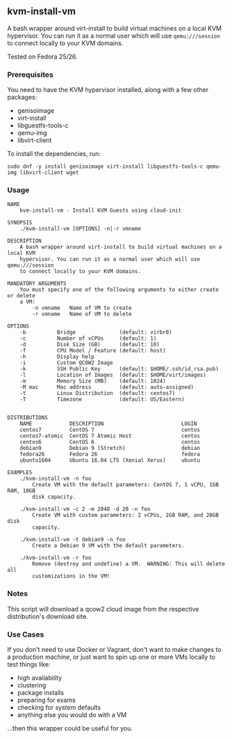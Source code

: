## kvm-install-vm

A bash wrapper around virt-install to build virtual machines on a local KVM
hypervisor.  You can run it as a normal user which will use `qemu:///session` to
connect locally to your KVM domains.

Tested on Fedora 25/26.

### Prerequisites

You need to have the KVM hypervisor installed, along with a few other packages:

- genisoimage
- virt-install
- libguestfs-tools-c
- qemu-img
- libvirt-client

To install the dependencies, run:

```
sudo dnf -y install genisoimage virt-install libguestfs-tools-c qemu-img libvirt-client wget
```

### Usage

```
NAME
    kvm-install-vm - Install KVM Guests using cloud-init

SYNOPSIS
    ./kvm-install-vm [OPTIONS] -n|-r vmname

DESCRIPTION
    A bash wrapper around virt-install to build virtual machines on a local KVM
    hypervisor. You can run it as a normal user which will use qemu:///session
    to connect locally to your KVM domains.

MANDATORY ARGUMENTS
    You must specify one of the following arguments to either create or delete
    a VM:
        -n vmname   Name of VM to create
        -r vmname   Name of VM to delete

OPTIONS
    -b          Bridge              (default: virbr0)
    -c          Number of vCPUs     (default: 1)
    -d          Disk Size (GB)      (default: 10)
    -f          CPU Model / Feature (default: host)
    -h          Display help
    -i          Custom QCOW2 Image
    -k          SSH Public Key      (default: $HOME/.ssh/id_rsa.pub)
    -l          Location of Images  (default: $HOME/virt/images)
    -m          Memory Size (MB)    (default: 1024)
    -M mac      Mac address         (default: auto-assigned)
    -t          Linux Distribution  (default: centos7)
    -T          Timezone            (default: US/Eastern)


DISTRIBUTIONS
    NAME            DESCRIPTION                         LOGIN
    centos7         CentOS 7                            centos
    centos7-atomic  CentOS 7 Atomic Host                centos
    centos6         CentOS 6                            centos
    debian9         Debian 9 (Stretch)                  debian
    fedora26        Fedora 26                           fedora
    ubuntu1604      Ubuntu 16.04 LTS (Xenial Xerus)     ubuntu

EXAMPLES
    ./kvm-install-vm -n foo
        Create VM with the default parameters: CentOS 7, 1 vCPU, 1GB RAM, 10GB
        disk capacity.

    ./kvm-install-vm -c 2 -m 2048 -d 20 -n foo
        Create VM with custom parameters: 2 vCPUs, 2GB RAM, and 20GB disk
        capacity.

    ./kvm-install-vm -t debian9 -n foo
        Create a Debian 9 VM with the default parameters.

    ./kvm-install-vm -r foo
        Remove (destroy and undefine) a VM.  WARNING: This will delete all
        customizations in the VM!
```

### Notes

This script will download a qcow2 cloud image from the respective
distribution's download site.

### Use Cases

If you don't need to use Docker or Vagrant, don't want to make changes to a
production machine, or just want to spin up one or more VMs locally to test
things like:

- high availability
- clustering
- package installs
- preparing for exams
- checking for system defaults
- anything else you would do with a VM

...then this wrapper could be useful for you.
